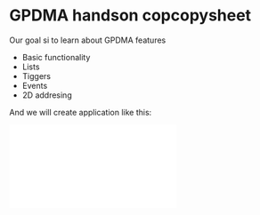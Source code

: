 # GPDMA handson copcopysheet 

Our goal si to learn about GPDMA features

* Basic functionality
* Lists
* Tiggers
* Events
* 2D addresing

And we will create application like this:

![final application](./img/complete_application.json)